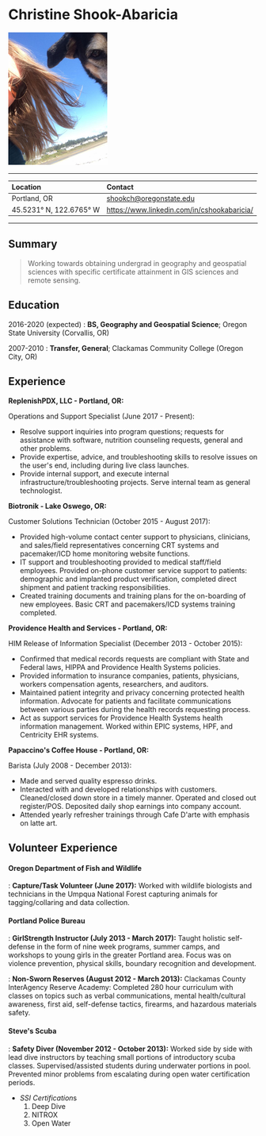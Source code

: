 # 	Christine Shook-Abaricia 

<img src="https://raw.githubusercontent.com/cshookabaricia/cshookabaricia.github.io/master/picture.jpg" width="200px">

-------------------     ----------------------------
| Location                | Contact                                     |
| :---------------------- | :------------------------------------------ |
| Portland, OR            | shookch@oregonstate.edu                     |
| 45.5231° N, 122.6765° W | https://www.linkedin.com/in/cshookabaricia/ |

-------------------     ----------------------------

## Summary

> Working towards obtaining undergrad in geography and geospatial sciences with specific certificate attainment in GIS sciences and remote sensing. 

Education
---------

2016-2020 (expected)
:   **BS, Geography and Geospatial Science**; Oregon State University (Corvallis, OR)

2007-2010
:   **Transfer, General**; Clackamas Community College (Oregon City, OR)

Experience
----------

**ReplenishPDX, LLC - Portland, OR:**

Operations and Support Specialist (June 2017 - Present):

* Resolve support inquiries into program questions; requests for assistance with software, nutrition counseling requests, general and other problems. 
* Provide expertise, advice, and troubleshooting skills to resolve issues on the user's end, including during live class launches. 
* Provide internal support, and execute internal infrastructure/troubleshooting projects. Serve internal team as general technologist.

**Biotronik - Lake Oswego, OR:**

Customer Solutions Technician (October 2015 - August 2017):

- Provided high-volume contact center support to physicians, clinicians, and sales/field representatives concerning CRT systems and pacemaker/ICD home monitoring website functions. 
- IT support and troubleshooting provided to medical staff/field employees. Provided on-phone customer service support to patients: demographic and implanted product verification, completed direct shipment and patient tracking responsibilities. 
- Created training documents and training plans for the on-boarding of new employees. Basic CRT and pacemakers/ICD systems training completed. 

**Providence Health and Services - Portland, OR:**

HIM Release of Information Specialist (December 2013 - October 2015):

- Confirmed that medical records requests are compliant with State and Federal laws, HIPPA and Providence Health Systems policies. 
- Provided information to insurance companies, patients, physicians, workers compensation agents, researchers, and auditors. 
- Maintained patient integrity and privacy concerning protected health information. Advocate for patients and facilitate communications between various parties during the health records requesting process. 
- Act as support services for Providence Health Systems health information management. Worked within EPIC systems, HPF, and Centricity EHR systems. 

**Papaccino's Coffee House - Portland, OR:**

Barista (July 2008 - December 2013):

- Made and served quality espresso drinks. 
- Interacted with and developed relationships with customers. Cleaned/closed down store in a timely manner. Operated and closed out register/POS. Deposited daily shop earnings into company account.
- Attended yearly refresher trainings through Cafe D'arte with emphasis on latte art. 

Volunteer Experience
--------------------

#### Oregon Department of Fish and Wildlife

:   **Capture/Task Volunteer (June 2017):** Worked with wildlife biologists and technicians in the Umpqua National Forest capturing animals for tagging/collaring and data collection.

#### Portland Police Bureau

:   **GirlStrength Instructor (July 2013 - March 2017):** Taught holistic self-defense in the form of nine week programs, summer camps, and workshops to young girls in the greater Portland area. Focus was on violence prevention, physical skills, boundary recognition and development.

:   **Non-Sworn Reserves (August 2012 - March 2013):** Clackamas County Inter­Agency Reserve Academy: Completed 280 hour curriculum with classes on topics such as verbal communications, mental health/cultural awareness, first aid, self-­defense tactics, firearms, and hazardous materials safety.

#### Steve's Scuba

:   **Safety Diver (November 2012 - October 2013):** Worked side by side with lead dive instructors by teaching small portions of introductory scuba classes. Supervised/assisted students during underwater portions in pool. Prevented minor problems from escalating during open water certification periods. 

- *SSI Certification*s
  1. Deep Dive
  2. NITROX
  3. Open Water 


